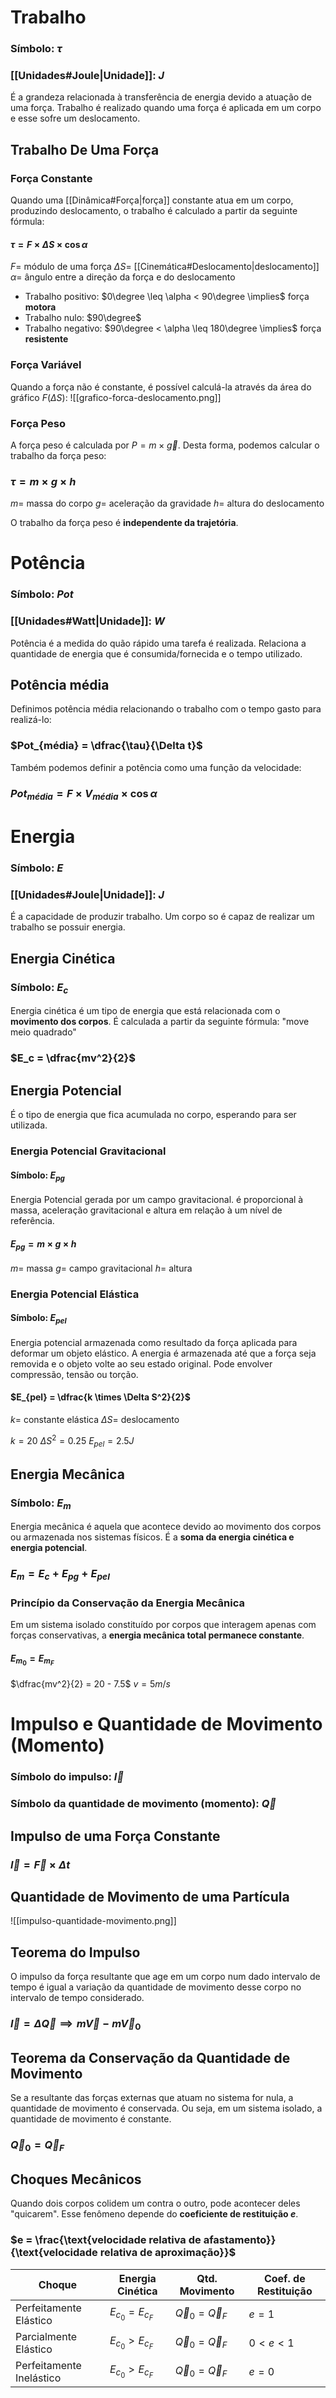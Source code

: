 
# Trabalho
### Símbolo: $\tau$
### [[Unidades#Joule|Unidade]]: $J$
É a grandeza relacionada à transferência de energia devido a atuação de uma força. Trabalho é realizado quando uma força é aplicada em um corpo e esse sofre um deslocamento.

## Trabalho De Uma Força

### Força Constante
Quando uma [[Dinâmica#Força|força]] constante atua em um corpo, produzindo deslocamento, o trabalho é calculado a partir da seguinte fórmula:

#### $\tau = F \times \Delta S \times \cos \alpha$
$F =$ módulo de uma força
$\Delta S =$ [[Cinemática#Deslocamento|deslocamento]]
$\alpha =$ ângulo entre a direção da força e do deslocamento

- Trabalho positivo: $0\degree \leq \alpha < 90\degree \implies$ força **motora**
- Trabalho nulo: $90\degree$
- Trabalho negativo: $90\degree < \alpha \leq 180\degree \implies$ força **resistente**

### Força Variável
Quando a força não é constante, é possível calculá-la através da área do gráfico $F(\Delta S)$:
![[grafico-forca-deslocamento.png]]

### Força Peso
A força peso é calculada por $P = m \times \vec{g}$. Desta forma, podemos calcular o trabalho da força peso:
### $\tau = m \times g \times h$
$m =$ massa do corpo
$g =$ aceleração da gravidade
$h =$ altura do deslocamento

O trabalho da força peso é **independente da trajetória**.


# Potência
### Símbolo: $Pot$
### [[Unidades#Watt|Unidade]]: $W$
Potência é a medida do quão rápido uma tarefa é realizada. Relaciona a quantidade de energia que é consumida/fornecida e o tempo utilizado.

## Potência média
Definimos potência média relacionando o trabalho com o tempo gasto para realizá-lo:
### $Pot_{média} = \dfrac{\tau}{\Delta t}$
Também podemos definir a potência como uma função da velocidade:
### $Pot_{média} = F \times V_{média} \times \cos \alpha$


# Energia
### Símbolo: $E$
### [[Unidades#Joule|Unidade]]: $J$
É a capacidade de produzir trabalho. Um corpo so é capaz de realizar um trabalho se possuir energia.

## Energia Cinética
### Símbolo: $E_c$
Energia cinética é um tipo de energia que está relacionada com o **movimento dos corpos**. É calculada a partir da seguinte fórmula:
"move meio quadrado"
### $E_c = \dfrac{mv^2}{2}$

## Energia Potencial
É o tipo de energia que fica acumulada no corpo, esperando para ser utilizada.

### Energia Potencial Gravitacional
#### Símbolo: $E_{pg}$
Energia Potencial gerada por um campo gravitacional. é proporcional à massa, aceleração gravitacional e altura em relação à um nível de referência.
#### $E_{pg} = m \times g \times h$
$m =$ massa
$g =$ campo gravitacional
$h =$ altura

### Energia Potencial Elástica
#### Símbolo: $E_{pel}$
Energia potencial armazenada como resultado da força aplicada para deformar um objeto elástico. A energia é armazenada até que a força seja removida e o objeto volte ao seu estado original. Pode envolver compressão, tensão ou torção.
#### $E_{pel} = \dfrac{k \times \Delta S^2}{2}$
$k =$ constante elástica
$\Delta S =$ deslocamento

$k = 20$
$\Delta S^2 = 0.25$
$E_{pel} = 2.5J$

## Energia Mecânica
### Símbolo: $E_m$
Energia mecânica é aquela que acontece devido ao movimento dos corpos ou armazenada nos sistemas físicos. É a **soma da energia cinética e energia potencial**.
### $E_m = E_c + E_{pg} + E_{pel}$

### Princípio da Conservação da Energia Mecânica
Em um sistema isolado constituído por corpos que interagem apenas com forças conservativas, a **energia mecânica total permanece constante**.
#### $E_{m_0} = E_{m_F}$


$\dfrac{mv^2}{2} = 20 - 7.5$
$v = 5m/s$

# Impulso e Quantidade de Movimento (Momento)
### Símbolo do impulso: $\vec{I}$
### Símbolo da quantidade de movimento (momento): $\vec{Q}$

## Impulso de uma Força Constante
### $\vec{I} = \vec{F} \times \Delta t$

## Quantidade de Movimento de uma Partícula
![[impulso-quantidade-movimento.png]]

## Teorema do Impulso
O impulso da força resultante que age em um corpo num dado intervalo de tempo é igual a variação da quantidade de movimento desse corpo no intervalo de tempo considerado.
### $\vec{I} = \Delta\vec{Q} \implies m\vec{V} - m\vec{V}_0$


## Teorema da Conservação da Quantidade de Movimento
Se a resultante das forças externas que atuam no sistema for nula, a quantidade de movimento é conservada. Ou seja, em um sistema isolado, a quantidade de movimento é constante.
### $\vec{Q}_0 = \vec{Q}_F$

## Choques Mecânicos
Quando dois corpos colidem um contra o outro, pode acontecer deles "quicarem". Esse fenômeno depende do **coeficiente de restituição $e$**.
### $e = \frac{\text{velocidade relativa de afastamento}}{\text{velocidade relativa de aproximação}}$

|Choque|Energia Cinética|Qtd. Movimento|Coef. de Restituição|
|------|----------------|--------------|--------------------|
|Perfeitamente Elástico|$E_{c_0} = E_{c_F}$|$\vec{Q}_0=\vec{Q}_F$|$e=1$|
|Parcialmente Elástico|$E_{c_0} > E_{c_F}$|$\vec{Q}_0=\vec{Q}_F$|$0 < e < 1$|
|Perfeitamente Inelástico|$E_{c_0} > E_{c_F}$|$\vec{Q}_0=\vec{Q}_F$|$e=0$|
